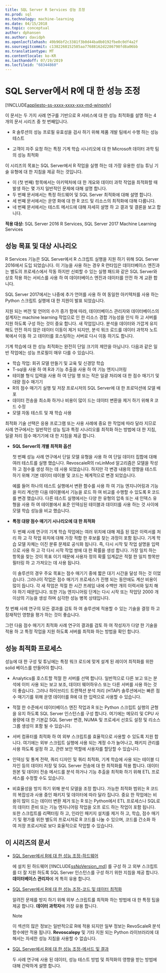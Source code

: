```yaml
---
title: SQL Server R Services 성능 조정
ms.prod: sql
ms.technology: machine-learning
ms.date: 04/15/2018
ms.topic: conceptual
author: dphansen
ms.author: davidph
ms.openlocfilehash: 49b96bf2c3381f3b0d44ba0b0192fbe0c0df4a2f
ms.sourcegitcommit: c1382268152585aa77688162d2286798fd8a06bb
ms.translationtype: MT
ms.contentlocale: ko-KR
ms.lasthandoff: 07/19/2019
ms.locfileid: "68344860"
---
```

# <a name="performance-tuning-for-r-in-sql-server"></a>SQL Server에서 R에 대 한 성능 조정
[!INCLUDE[appliesto-ss-xxxx-xxxx-xxx-md-winonly](../../includes/appliesto-ss-xxxx-xxxx-xxx-md-winonly.md)]

이 문서는 두 가지 사례 연구를 기반으로 R 서비스에 대 한 성능 최적화를 설명 하는 4 개의 문서 시리즈 중 첫 번째입니다.

- R 솔루션의 성능 프로필 유효성을 검사 하기 위해 제품 개발 팀에서 수행 하는 성능 테스트

- 고객이 자주 요청 하는 특정 기계 학습 시나리오에 대 한 Microsoft 데이터 과학 팀의 성능 최적화

이 시리즈의 목표는 SQL Server에서 R 작업을 실행 하는 데 가장 유용한 성능 튜닝 기술 유형에 대 한 지침을 제공 하는 것입니다.

+ 이 (첫 번째) 항목에서는 아키텍처에 대 한 개요와 데이터 과학 작업을 최적화할 때 발생 하는 몇 가지 일반적인 문제에 대해 설명 합니다.
+ 두 번째 문서에서는 특정 하드웨어 및 SQL Server 최적화에 대해 설명 합니다.
+ 세 번째 문서에서는 운영 화에 대 한 R 코드 및 리소스의 최적화에 대해 다룹니다.
+ 네 번째 문서에서는 테스트 메서드에 대해 자세히 설명 하 고 결과 및 결론을 보고 합니다.

**적용 대상:** SQL Server 2016 R Services, SQL Server 2017 Machine Learning Services

## <a name="performance-goals-and-targeted-scenarios"></a>성능 목표 및 대상 시나리오

R Services 기능은 SQL Server에서 R 스크립트 실행을 지원 하기 위해 SQL Server 2016에서 도입 되었습니다. 이 기능을 사용 하는 경우 R 런타임은 데이터베이스 엔진과는 별도의 프로세스에서 작동 하지만 신뢰할 수 있는 실행 패드와 같은 SQL Server와 상호 작용 하는 서비스를 사용 하 여 데이터베이스 엔진과 데이터를 안전 하 게 교환 합니다.

SQL Server 2017에서는 나중에 추가 언어를 사용 하 여 동일한 아키텍처를 사용 하는 Python 스크립트 실행에 대 한 지원이 발표 되었습니다.

지원 되는 버전 및 언어의 수가 증가 함에 따라, 데이터베이스 관리자와 데이터베이스의 설계자는 machine learning 작업으로 인 한 리소스 경합 가능성을 인식 하 고 서버를 지원 하도록 구성 하는 것이 중요 합니다. 새 작업입니다. 분석을 데이터와 가깝게 유지 해도 안전 하지 않은 데이터 이동이 제거 되지만, 분석 워크 로드를 데이터 과학자 노트북에서 이동 하 고 데이터를 호스팅하는 서버로 다시 이동 하기도 합니다.

기계 학습에 대 한 성능 최적화는 완전히 단일 크기의 제안을 아닙니다. 다음과 같은 일반 작업에는 성능 프로필이 매우 다를 수 있습니다.

- 학습 작업: 회귀 모델 만들기 및 교육 및 신경망 학습
- T-sql을 사용 하 여 R과 기능 추출을 사용 하 여 기능 엔지니어링
- 테이블 형식 입력을 사용 하 여 단일 행 또는 작은 일괄 처리에 대 한 점수 매기기 및 대량 점수 매기기
- R의 점수 매기기 실행 및 저장 프로시저의 SQL Server에 대 한 프로덕션에 모델 배포
- 데이터 전송을 최소화 하거나 비용이 많이 드는 데이터 변환을 제거 하기 위해 R 코드 수정
- 모델 자동 테스트 및 재 학습 사용

최적화 기술 선택은 응용 프로그램 또는 사용 사례에 중요 한 작업에 따라 달라 지므로 사례 연구에서는 일반적인 성능 팁과 특정 시나리오를 최적화 하는 방법에 대 한 지침, 일괄 처리 점수 매기기에 대 한 지침을 제공 합니다.

+ **SQL Server의 개별 최적화 옵션**

    첫 번째 성능 사례 연구에서 단일 모델 유형을 사용 하 여 단일 데이터 집합에 대해 여러 테스트를 실행 했습니다. RevoscaleR의 rxLinMod 알고리즘은 모델을 작성 하 고 점수를 생성 하는 데 사용 되었습니다. 하지만 각 변경 내용의 영향을 테스트 하기 위해 기본 데이터 테이블 및 코드는 체계적으로 변경 되었습니다.

    예를 들어 하나의 테스트 실행에서 변환 함수를 사용 하 여 기능 엔지니어링과 기능을 미리 계산한 다음 테이블에서 기능을 로드 하 여 비교를 수행할 수 있도록 R 코드를 변경 했습니다. 다른 테스트 실행에서는 다양 한 유형의 압축 또는 새 인덱스 유형을 사용 하 여 테이블에서 표준 인덱싱된 테이블과 데이터를 사용 하는 것 사이에 모델 학습 성능을 비교 했습니다.

+ **특정 대량 점수 매기기 시나리오에 대 한 최적화**

    두 번째 사례 연구의 기계 학습 작업에는 여러 위치에 대해 제출 된 많은 이력서를 처리 하 고 각 작업 위치에 대해 가장 적합 한 후보를 찾는 과정이 포함 됩니다. 기계 학습 모델 자체는 이진 분류 문제로 공식화 됩니다. 즉, 다시 시작 및 작업 설명을 입력으로 사용 하 고 각 다시 시작 작업 쌍에 대 한 확률을 생성 합니다. 가장 일치 하는 항목을 찾는 것이 목표 이기 때문에 사용자 정의 확률 임계값은 적절 한 일치 항목만 필터링 하 고 가져오는 데 사용 됩니다.

    이 솔루션의 경우 주요 목표는 점수 매기기 중에 짧은 대기 시간을 달성 하는 것 이었습니다. 그러나이 작업은 점수 매기기 프로세스가 진행 되는 동안에도 계산 비용이 많이 듭니다. 각 새 작업은 적절 한 시간 프레임 내에 수백만 개의 이력서와 일치 해야 하기 때문입니다. 또한 기능 엔지니어링 단계는 다시 시작 또는 작업당 2000 개 이상의 기능을 생성 하며 심각한 성능 병목 상태입니다.

첫 번째 사례 연구의 모든 결과를 검토 하 여 솔루션에 적용할 수 있는 기술을 결정 하 고 잠재적인 영향을 평가 하는 것이 좋습니다.

그런 다음 점수 매기기 최적화 사례 연구의 결과를 검토 하 여 작성자가 다양 한 기술을 적용 하 고 특정 작업을 지원 하도록 서버를 최적화 하는 방법을 확인 합니다.

## <a name="performance-optimization-process"></a>성능 최적화 프로세스

성능에 대 한 구성 및 튜닝에는 특정 워크 로드에 맞게 설계 된 레이어 최적화를 위한 solid 베이스를 만들어야 합니다.

- Analytics를 호스트할 적절 한 서버를 선택 합니다. 일반적으로 다른 보고 또는 분석에 이미 사용 되는 보고 보조, 데이터 웨어하우스 또는 다른 서버를 사용 하는 것이 좋습니다. 그러나 하이브리드 트랜잭션 분석 처리 (HTAP) 솔루션에서는 빠른 점수 매기기를 위해 운영 데이터를 R에 대 한 입력으로 사용할 수 있습니다.

- 적절 한 수준에서 데이터베이스 엔진 작업과 R 또는 Python 스크립트 실행의 균형을 유지 하도록 SQL Server 인스턴스를 구성 합니다. 여기에는 메모리 및 CPU 사용량에 대 한 기본값 SQL Server 변경, NUMA 및 프로세서 선호도 설정 및 리소스 그룹 생성이 포함 될 수 있습니다.

- 서버 컴퓨터를 최적화 하 여 외부 스크립트를 효율적으로 사용할 수 있도록 지원 합니다. 여기에는 외부 스크립트 실행에 사용 되는 계정 수가 늘어나고, 패키지 관리를 사용 하도록 설정 하 고, 관련 보안 역할에 사용자를 할당할 수 있습니다.

- 인덱싱 및 통계 전략, 쿼리 디자인 및 쿼리 최적화, 기계 학습에 사용 되는 테이블 디자인 등의 데이터 저장 및 SQL Server 전송에 대 한 최적화를 적용 합니다. 데이터 원본 및 데이터 전송 메서드를 분석 하거나 기능 추출을 최적화 하기 위해 ETL 프로세스를 수정할 수도 있습니다.

- 비효율성을 방지 하기 위해 분석 모델을 조정 합니다. 가능한 최적화 범위는 R 코드의 복잡성과 사용 중인 패키지 및 데이터에 따라 달라 집니다. 중요 한 작업에는 비용이 많이 드는 데이터 변환 제거 또는 R 또는 Python에서 ETL 프로세스나 SQL로의 데이터 준비 또는 기능 엔지니어링 작업을 오프 로드 하는 작업이 포함 됩니다. 또한 스크립트를 리팩터링 하 고, 인라인 패키지 설치를 제거 하 고, 학습, 점수 매기기 및 평가를 위한 별도의 프로시저로 R 코드를 나눌 수 있으며, 코드를 간소화 하 여 저장 프로시저로 보다 효율적으로 작업할 수 있습니다.

## <a name="articles-in-this-series"></a>이 시리즈의 문서

+ [SQL Server에서 R에 대 한 성능 조정-하드웨어](../r/sql-server-configuration-r-services.md)

    에 설치 된 하드웨어 [!INCLUDE[ssNoVersion_md](../../includes/ssnoversion-md.md)] 를 구성 하 고 외부 스크립트를 더 잘 지원 하도록 SQL Server 인스턴스를 구성 하기 위한 지침을 제공 합니다. **데이터베이스 관리자**에 게 특히 유용 합니다.

+ [SQL Server에서 R에 대 한 성능 조정-코드 및 데이터 최적화](../r/r-and-data-optimization-r-services.md)

    알려진 문제를 방지 하기 위해 외부 스크립트를 최적화 하는 방법에 대 한 특정 팁을 제공 합니다. **데이터 과학자**에 가장 유용 합니다.

    > [!NOTE]
    > 이 섹션의 많은 정보는 일반적으로 R에 적용 되지만 일부 정보는 RevoScaleR 분석 함수에만 적용 됩니다. **Revoscalepy** 및 기타 지원 되는 Python 라이브러리에 대해서는 자세한 성능 지침을 사용할 수 없습니다.
    >

+ [SQL Server에서 R에 대 한 성능 조정-메서드 및 결과](../r/performance-case-study-r-services.md)

    두 사례 연구에 사용 된 데이터, 성능 테스트 방법 및 최적화의 영향을 받는 방법에 대해 간략하게 설명 합니다.
